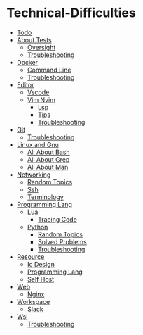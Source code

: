 # Technical-Difficulties

- [Todo](todo.md)
- [About Tests]()
    - [Oversight](about-tests/oversight.md)
    - [Troubleshooting](about-tests/troubleshooting.md)
- [Docker]()
    - [Command Line](docker/command-line.md)
    - [Troubleshooting](docker/troubleshooting.md)
- [Editor]()
    - [Vscode](editor/vscode.md)
    - [Vim Nvim]()
        - [Lsp](editor/vim-nvim/lsp.md)
        - [Tips](editor/vim-nvim/tips.md)
        - [Troubleshooting](editor/vim-nvim/troubleshooting.md)
- [Git]()
    - [Troubleshooting](git/troubleshooting.md)
- [Linux and Gnu]()
    - [All About Bash](linux-and-gnu/all-about-bash.md)
    - [All About Grep](linux-and-gnu/all-about-grep.md)
    - [All About Man](linux-and-gnu/all-about-man.md)
- [Networking]()
    - [Random Topics](networking/random-topics.md)
    - [Ssh](networking/ssh.md)
    - [Terminology](networking/terminology.md)
- [Programming Lang]()
    - [Lua]()
        - [Tracing Code](programming-lang/lua/tracing-code.md)
    - [Python]()
        - [Random Topics](programming-lang/python/random-topics.md)
        - [Solved Problems](programming-lang/python/solved-problems.md)
        - [Troubleshooting](programming-lang/python/troubleshooting.md)
- [Resource]()
    - [Ic Design](resource/ic-design.md)
    - [Programming Lang](resource/programming-lang.md)
    - [Self Host](resource/self-host.md)
- [Web]()
    - [Nginx](web/nginx.md)
- [Workspace]()
    - [Slack](workspace/slack.md)
- [Wsl]()
    - [Troubleshooting](wsl/troubleshooting.md)
